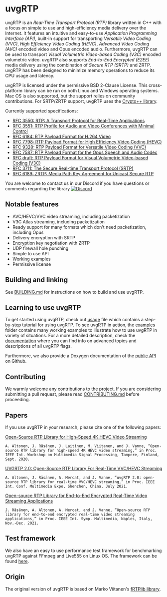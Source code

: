 # uvgRTP

uvgRTP is an *Real-Time Transport Protocol (RTP)* library written in C++ with a focus on simple to use and high-efficiency media delivery over the Internet. It features an intuitive and easy-to-use *Application Programming Interface (API)*, built-in support for transporting *Versatile Video Coding (VVC)*, *High Efficiency Video Coding (HEVC)*, *Advanced Video Coding (AVC)* encoded video and Opus encoded audio. Furthermore, uvgRTP can be used to transport *Visual Volumetric Video-based Coding (V3C)* encoded volumetric video. uvgRTP also supports *End-to-End Encrypted (E2EE)* media delivery using the combination of *Secure RTP (SRTP)* and ZRTP. uvgRTP has been designed to minimize memory operations to reduce its CPU usage and latency.

uvgRTP is licensed under the permissive BSD 2-Clause License. This cross-platform library can be run on both Linux and Windows operating systems. Mac OS is also supported, but the support relies on community contributions. For SRTP/ZRTP support, uvgRTP uses the [Crypto++ library](https://www.cryptopp.com/).

Currently supported specifications:
   * [RFC 3550: RTP: A Transport Protocol for Real-Time Applications](https://datatracker.ietf.org/doc/html/rfc3550)
   * [RFC 3551: RTP Profile for Audio and Video Conferences with Minimal Control](https://datatracker.ietf.org/doc/html/rfc3551)
   * [RFC 6184: RTP Payload Format for H.264 Video](https://datatracker.ietf.org/doc/html/rfc6184)
   * [RFC 7798: RTP Payload Format for High Efficiency Video Coding (HEVC)](https://datatracker.ietf.org/doc/html/rfc7798)
   * [RFC 9328: RTP Payload Format for Versatile Video Coding (VVC)](https://datatracker.ietf.org/doc/html/rfc9328)
   * [RFC 7587: RTP Payload Format for the Opus Speech and Audio Codec](https://datatracker.ietf.org/doc/html/rfc7587)
   * [RFC draft: RTP Payload Format for Visual Volumetric Video-based Coding (V3C)](https://datatracker.ietf.org/doc/draft-ietf-avtcore-rtp-v3c/)
   * [RFC 3711: The Secure Real-time Transport Protocol (SRTP)](https://datatracker.ietf.org/doc/html/rfc3711)
   * [RFC 6189: ZRTP: Media Path Key Agreement for Unicast Secure RTP](https://datatracker.ietf.org/doc/html/rfc6189)

You are welcome to contact us in our Discord if you have questions or comments regarding the library [![Discord](https://img.shields.io/discord/973260924288901140?style=plastic)](https://discord.gg/fZpub7BPUA)

## Notable features

* AVC/HEVC/VVC video streaming, including packetization
* V3C Atlas streaming, including packetization
* Ready support for many formats which don't need packetization, including Opus
* Delivery encryption with SRTP
* Encryption key negotiation with ZRTP
* UDP firewall hole punching
* Simple to use API
* Working examples
* Permissive license

## Building and linking

See [BUILDING.md](BUILDING.md) for instructions on how to build and use uvgRTP.

## Learning to use uvgRTP

To get started using uvgRTP, check out [usage](USAGE.md) file which contains a step-by-step tutorial for using uvgRTP. To see uvgRTP in action, the [examples](examples) folder contains many working examples to illustrate how to use uvgRTP in variety of situations. For a more detailed description, check the [documentation](docs/README.md) where you can find info on advanced topics and descriptions of all uvgRTP flags.

Furthermore, we also provide a Doxygen documentation of the [public API](https://ultravideo.github.io/uvgRTP/html/index.html) on Github.

## Contributing

We warmly welcome any contributions to the project. If you are considering submitting a pull request, please read [CONTRIBUTING.md](CONTRIBUTING.md) before proceeding.

## Papers

If you use uvgRTP in your research, please cite one of the following papers:

[Open-Source RTP Library for High-Speed 4K HEVC Video Streaming](https://researchportal.tuni.fi/en/publications/open-source-rtp-library-for-high-speed-4k-hevc-video-streaming)

```A. Altonen, J. Räsänen, J. Laitinen, M. Viitanen, and J. Vanne, “Open-source RTP library for high-speed 4K HEVC video streaming,” in Proc. IEEE Int. Workshop on Multimedia Signal Processing, Tampere, Finland, Sept. 2020.```

[UVGRTP 2.0: Open-Source RTP Library For Real-Time VVC/HEVC Streaming](https://researchportal.tuni.fi/en/publications/uvgrtp-20-open-source-rtp-library-for-real-time-vvchevc-streaming)

```A. Altonen, J. Räsänen, A. Mercat, and J. Vanne, “uvgRTP 2.0: open-source RTP library for real-time VVC/HEVC streaming,” in Proc. IEEE Int. Conf. Multimedia Expo, Shenzhen, China, July 2021.```

[Open-source RTP Library for End-to-End Encrypted Real-Time Video Streaming Applications](https://researchportal.tuni.fi/en/publications/open-source-rtp-library-for-end-to-end-encrypted-real-time-video-)

```J. Räsänen, A. Altonen, A. Mercat, and J. Vanne, “Open-source RTP library for end-to-end encrypted real-time video streaming applications,” in Proc. IEEE Int. Symp. Multimedia, Naples, Italy, Nov.-Dec. 2021.```

## Test framework

We also have an easy to use performance test framework for benchmarking uvgRTP against FFmpeg and Live555 on Linux OS. The framework can be found [here](https://github.com/ultravideo/rtp-benchmarks).

## Origin

The original version of uvgRTP is based on Marko Viitanen's [fRTPlib library](https://github.com/fador/fRTPlib).
